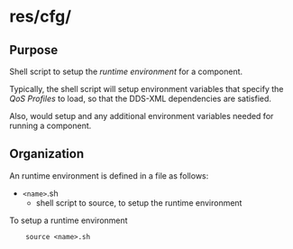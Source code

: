 # res/cfg/

## Purpose

Shell script to setup the *runtime environment* for a component.

Typically, the shell script will setup environment variables that specify
the *QoS Profiles* to load, so that the DDS-XML dependencies are 
satisfied. 

Also, would setup and any additional environment variables needed for 
running a component.


## Organization

An runtime environment *<name>* is defined in a file as follows:

 - `<name>`.sh
   - shell script to source, to setup the runtime environment

To setup a runtime environment

        source <name>.sh


